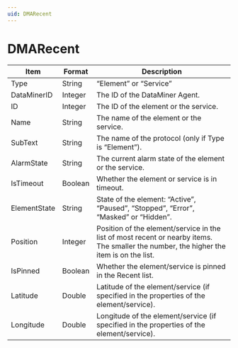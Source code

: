 ```yaml
---
uid: DMARecent
---
```


# DMARecent

| Item | Format | Description |
|--|--|--|
| Type | String | “Element” or “Service” |
| DataMinerID | Integer | The ID of the DataMiner Agent. |
| ID | Integer | The ID of the element or the service. |
| Name | String | The name of the element or the service. |
| SubText | String | The name of the protocol (only if Type is “Element”). |
| AlarmState | String | The current alarm state of the element or the service. |
| IsTimeout | Boolean | Whether the element or service is in timeout. |
| ElementState | String | State of the element: “Active”, “Paused”, “Stopped”, “Error”, “Masked” or “Hidden”. |
| Position | Integer | Position of the element/service in the list of most recent or nearby items. The smaller the number, the higher the item is on the list. |
| IsPinned | Boolean | Whether the element/service is pinned in the Recent list. |
| Latitude | Double | Latitude of the element/service (if specified in the properties of the element/service). |
| Longitude | Double | Longitude of the element/service (if specified in the properties of the element/service). |
